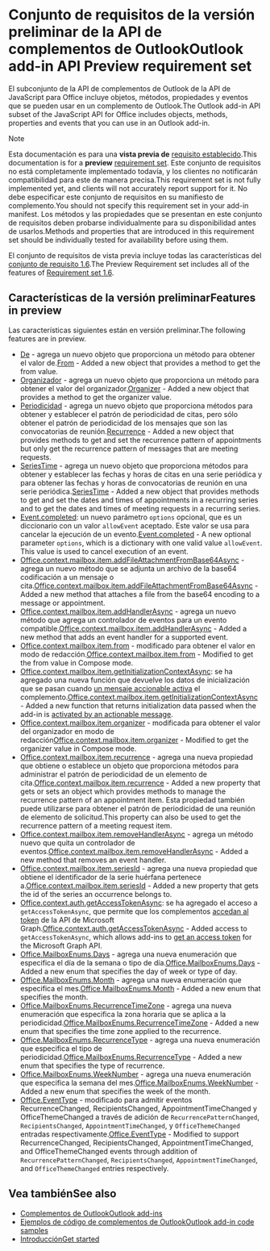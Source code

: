 # <a name="outlook-add-in-api-preview-requirement-set"></a><span data-ttu-id="09f1a-101">Conjunto de requisitos de la versión preliminar de la API de complementos de Outlook</span><span class="sxs-lookup"><span data-stu-id="09f1a-101">Outlook add-in API Preview requirement set</span></span>

<span data-ttu-id="09f1a-102">El subconjunto de la API de complementos de Outlook de la API de JavaScript para Office incluye objetos, métodos, propiedades y eventos que se pueden usar en un complemento de Outlook.</span><span class="sxs-lookup"><span data-stu-id="09f1a-102">The Outlook add-in API subset of the JavaScript API for Office includes objects, methods, properties and events that you can use in an Outlook add-in.</span></span>

> [!NOTE]
> <span data-ttu-id="09f1a-103">Esta documentación es para una **vista previa de** [requisito establecido](/javascript/office/requirement-sets/outlook-api-requirement-sets).</span><span class="sxs-lookup"><span data-stu-id="09f1a-103">This documentation is for a **preview** [requirement set](/javascript/office/requirement-sets/outlook-api-requirement-sets).</span></span> <span data-ttu-id="09f1a-104">Este conjunto de requisitos no está completamente implementado todavía, y los clientes no notificarán compatibilidad para este de manera precisa.</span><span class="sxs-lookup"><span data-stu-id="09f1a-104">This requirement set is not fully implemented yet, and clients will not accurately report support for it.</span></span> <span data-ttu-id="09f1a-105">No debe especificar este conjunto de requisitos en su manifiesto de complemento.</span><span class="sxs-lookup"><span data-stu-id="09f1a-105">You should not specify this requirement set in your add-in manifest.</span></span> <span data-ttu-id="09f1a-106">Los métodos y las propiedades que se presentan en este conjunto de requisitos deben probarse individualmente para su disponibilidad antes de usarlos.</span><span class="sxs-lookup"><span data-stu-id="09f1a-106">Methods and properties that are introduced in this requirement set should be individually tested for availability before using them.</span></span>

<span data-ttu-id="09f1a-107">El conjunto de requisitos de vista previa incluye todas las características del [conjunto de requisito 1.6](../requirement-set-1.6/outlook-requirement-set-1.6.md).</span><span class="sxs-lookup"><span data-stu-id="09f1a-107">The Preview Requirement set includes all of the features of [Requirement set 1.6](../requirement-set-1.6/outlook-requirement-set-1.6.md).</span></span>

## <a name="features-in-preview"></a><span data-ttu-id="09f1a-108">Características de la versión preliminar</span><span class="sxs-lookup"><span data-stu-id="09f1a-108">Features in preview</span></span>

<span data-ttu-id="09f1a-109">Las características siguientes están en versión preliminar.</span><span class="sxs-lookup"><span data-stu-id="09f1a-109">The following features are in preview.</span></span>

- <span data-ttu-id="09f1a-110">[De](/javascript/api/outlook/office.from) - agrega un nuevo objeto que proporciona un método para obtener el valor de.</span><span class="sxs-lookup"><span data-stu-id="09f1a-110">[From](/javascript/api/outlook/office.from) - Added a new object that provides a method to get the from value.</span></span>
- <span data-ttu-id="09f1a-111">[Organizador](/javascript/api/outlook/office.organizer) - agrega un nuevo objeto que proporciona un método para obtener el valor del organizador.</span><span class="sxs-lookup"><span data-stu-id="09f1a-111">[Organizer](/javascript/api/outlook/office.organizer) - Added a new object that provides a method to get the organizer value.</span></span>
- <span data-ttu-id="09f1a-112">[Periodicidad](/javascript/api/outlook/office.recurrence) - agrega un nuevo objeto que proporciona métodos para obtener y establecer el patrón de periodicidad de citas, pero sólo obtener el patrón de periodicidad de los mensajes que son las convocatorias de reunión.</span><span class="sxs-lookup"><span data-stu-id="09f1a-112">[Recurrence](/javascript/api/outlook/office.recurrence) - Added a new object that provides methods to get and set the recurrence pattern of appointments but only get the recurrence pattern of messages that are meeting requests.</span></span>
- <span data-ttu-id="09f1a-113">[SeriesTime](/javascript/api/outlook/office.seriestime) - agrega un nuevo objeto que proporciona métodos para obtener y establecer las fechas y horas de citas en una serie periódica y para obtener las fechas y horas de convocatorias de reunión en una serie periódica.</span><span class="sxs-lookup"><span data-stu-id="09f1a-113">[SeriesTime](/javascript/api/outlook/office.seriestime) - Added a new object that provides methods to get and set the dates and times of appointments in a recurring series and to get the dates and times of meeting requests in a recurring series.</span></span>
- <span data-ttu-id="09f1a-p102">[Event.completed](/javascript/api/office/office.addincommands.event#completed-options-): un nuevo parámetro `options` opcional, que es un diccionario con un valor `allowEvent` aceptado. Este valor se usa para cancelar la ejecución de un evento.</span><span class="sxs-lookup"><span data-stu-id="09f1a-p102">[Event.completed](/javascript/api/office/office.addincommands.event#completed-options-) - A new optional parameter `options`, which is a dictionary with one valid value `allowEvent`. This value is used to cancel execution of an event.</span></span>
- <span data-ttu-id="09f1a-116">[Office.context.mailbox.item.addFileAttachmentFromBase64Async](office.context.mailbox.item.md#addfileattachmentfrombase64asyncbase64file-attachmentname-options-callback) - agrega un nuevo método que se adjunta un archivo de la base64 codificación a un mensaje o cita.</span><span class="sxs-lookup"><span data-stu-id="09f1a-116">[Office.context.mailbox.item.addFileAttachmentFromBase64Async](office.context.mailbox.item.md#addfileattachmentfrombase64asyncbase64file-attachmentname-options-callback) - Added a new method that attaches a file from the base64 encoding to a message or appointment.</span></span>
- <span data-ttu-id="09f1a-117">[Office.context.mailbox.item.addHandlerAsync](office.context.mailbox.item.md#addhandlerasynceventtype-handler-options-callback) - agrega un nuevo método que agrega un controlador de eventos para un evento compatible.</span><span class="sxs-lookup"><span data-stu-id="09f1a-117">[Office.context.mailbox.item.addHandlerAsync](office.context.mailbox.item.md#addhandlerasynceventtype-handler-options-callback) - Added a new method that adds an event handler for a supported event.</span></span>
- <span data-ttu-id="09f1a-118">[Office.context.mailbox.item.from](office.context.mailbox.item.md#from-emailaddressdetailsjavascriptapioutlookofficeemailaddressdetailsfromjavascriptapioutlookofficefrom) - modificado para obtener el valor en modo de redacción.</span><span class="sxs-lookup"><span data-stu-id="09f1a-118">[Office.context.mailbox.item.from](office.context.mailbox.item.md#from-emailaddressdetailsjavascriptapioutlookofficeemailaddressdetailsfromjavascriptapioutlookofficefrom) - Modified to get the from value in Compose mode.</span></span>
- <span data-ttu-id="09f1a-119">[Office.context.mailbox.item.getInitializationContextAsync](office.context.mailbox.item.md#getinitializationcontextasyncoptions-callback): se ha agregado una nueva función que devuelve los datos de inicialización que se pasan cuando [un mensaje accionable activa](https://docs.microsoft.com/outlook/actionable-messages/invoke-add-in-from-actionable-message) el complemento.</span><span class="sxs-lookup"><span data-stu-id="09f1a-119">[Office.context.mailbox.item.getInitializationContextAsync](office.context.mailbox.item.md#getinitializationcontextasyncoptions-callback) - Added a new function that returns initialization data passed when the add-in is [activated by an actionable message](https://docs.microsoft.com/outlook/actionable-messages/invoke-add-in-from-actionable-message).</span></span>
- <span data-ttu-id="09f1a-120">[Office.context.mailbox.item.organizer](office.context.mailbox.item.md#organizer-emailaddressdetailsjavascriptapioutlookofficeemailaddressdetailsorganizerjavascriptapioutlookofficeorganizer) - modificada para obtener el valor del organizador en modo de redacción</span><span class="sxs-lookup"><span data-stu-id="09f1a-120">[Office.context.mailbox.item.organizer](office.context.mailbox.item.md#organizer-emailaddressdetailsjavascriptapioutlookofficeemailaddressdetailsorganizerjavascriptapioutlookofficeorganizer) - Modified to get the organizer value in Compose mode.</span></span>
- <span data-ttu-id="09f1a-121">[Office.context.mailbox.item.recurrence](office.context.mailbox.item.md#nullable-recurrence-recurrencejavascriptapioutlookofficerecurrence) - agrega una nueva propiedad que obtiene o establece un objeto que proporciona métodos para administrar el patrón de periodicidad de un elemento de cita.</span><span class="sxs-lookup"><span data-stu-id="09f1a-121">[Office.context.mailbox.item.recurrence](office.context.mailbox.item.md#nullable-recurrence-recurrencejavascriptapioutlookofficerecurrence) - Added a new property that gets or sets an object which provides methods to manage the recurrence pattern of an appointment item.</span></span> <span data-ttu-id="09f1a-122">Esta propiedad también puede utilizarse para obtener el patrón de periodicidad de una reunión de elemento de solicitud.</span><span class="sxs-lookup"><span data-stu-id="09f1a-122">This property can also be used to get the recurrence pattern of a meeting request item.</span></span>
- <span data-ttu-id="09f1a-123">[Office.context.mailbox.item.removeHandlerAsync](office.context.mailbox.item.md#removehandlerasynceventtype-handler-options-callback) - agrega un método nuevo que quita un controlador de eventos.</span><span class="sxs-lookup"><span data-stu-id="09f1a-123">[Office.context.mailbox.item.removeHandlerAsync](office.context.mailbox.item.md#removehandlerasynceventtype-handler-options-callback) - Added a new method that removes an event handler.</span></span>
- <span data-ttu-id="09f1a-124">[Office.context.mailbox.item.seriesId](office.context.mailbox.item.md#nullable-seriesid-string) - agrega una nueva propiedad que obtiene el identificador de la serie huérfana pertenece a.</span><span class="sxs-lookup"><span data-stu-id="09f1a-124">[Office.context.mailbox.item.seriesId](office.context.mailbox.item.md#nullable-seriesid-string) - Added a new property that gets the id of the series an occurrence belongs to.</span></span>
- <span data-ttu-id="09f1a-125">[Office.context.auth.getAccessTokenAsync](https://docs.microsoft.com/office/dev/add-ins/develop/sso-in-office-add-ins#sso-api-reference): se ha agregado el acceso a `getAccessTokenAsync`, que permite que los complementos [accedan al token](https://docs.microsoft.com/outlook/add-ins/authenticate-a-user-with-an-sso-token) de la API de Microsoft Graph.</span><span class="sxs-lookup"><span data-stu-id="09f1a-125">[Office.context.auth.getAccessTokenAsync](https://docs.microsoft.com/office/dev/add-ins/develop/sso-in-office-add-ins#sso-api-reference) - Added access to `getAccessTokenAsync`, which allows add-ins to [get an access token](https://docs.microsoft.com/outlook/add-ins/authenticate-a-user-with-an-sso-token) for the Microsoft Graph API.</span></span>
- <span data-ttu-id="09f1a-126">[Office.MailboxEnums.Days](/javascript/api/outlook/office.mailboxenums.days) - agrega una nueva enumeración que especifica el día de la semana o tipo de día.</span><span class="sxs-lookup"><span data-stu-id="09f1a-126">[Office.MailboxEnums.Days](/javascript/api/outlook/office.mailboxenums.days) - Added a new enum that specifies the day of week or type of day.</span></span>
- <span data-ttu-id="09f1a-127">[Office.MailboxEnums.Month](/javascript/api/outlook/office.mailboxenums.month) - agrega una nueva enumeración que especifica el mes.</span><span class="sxs-lookup"><span data-stu-id="09f1a-127">[Office.MailboxEnums.Month](/javascript/api/outlook/office.mailboxenums.month) - Added a new enum that specifies the month.</span></span>
- <span data-ttu-id="09f1a-128">[Office.MailboxEnums.RecurrenceTimeZone](/javascript/api/outlook/office.mailboxenums.recurrencetimezone) - agrega una nueva enumeración que especifica la zona horaria que se aplica a la periodicidad.</span><span class="sxs-lookup"><span data-stu-id="09f1a-128">[Office.MailboxEnums.RecurrenceTimeZone](/javascript/api/outlook/office.mailboxenums.recurrencetimezone) - Added a new enum that specifies the time zone applied to the recurrence.</span></span>
- <span data-ttu-id="09f1a-129">[Office.MailboxEnums.RecurrenceType](/javascript/api/outlook/office.mailboxenums.recurrencetype) - agrega una nueva enumeración que especifica el tipo de periodicidad.</span><span class="sxs-lookup"><span data-stu-id="09f1a-129">[Office.MailboxEnums.RecurrenceType](/javascript/api/outlook/office.mailboxenums.recurrencetype) - Added a new enum that specifies the type of recurrence.</span></span>
- <span data-ttu-id="09f1a-130">[Office.MailboxEnums.WeekNumber](/javascript/api/outlook/office.mailboxenums.weeknumber) - agrega una nueva enumeración que especifica la semana del mes.</span><span class="sxs-lookup"><span data-stu-id="09f1a-130">[Office.MailboxEnums.WeekNumber](/javascript/api/outlook/office.mailboxenums.weeknumber) - Added a new enum that specifies the week of the month.</span></span>
- <span data-ttu-id="09f1a-131">[Office.EventType](/javascript/api/office/office.eventtype) - modificado para admitir eventos RecurrenceChanged, RecipientsChanged, AppointmentTimeChanged y OfficeThemeChanged a través de adición de `RecurrencePatternChanged`, `RecipientsChanged`, `AppointmentTimeChanged`, y `OfficeThemeChanged` entradas respectivamente.</span><span class="sxs-lookup"><span data-stu-id="09f1a-131">[Office.EventType](/javascript/api/office/office.eventtype) - Modified to support RecurrenceChanged, RecipientsChanged, AppointmentTimeChanged, and OfficeThemeChanged events through addition of `RecurrencePatternChanged`, `RecipientsChanged`, `AppointmentTimeChanged`, and `OfficeThemeChanged` entries respectively.</span></span>

## <a name="see-also"></a><span data-ttu-id="09f1a-132">Vea también</span><span class="sxs-lookup"><span data-stu-id="09f1a-132">See also</span></span>

- [<span data-ttu-id="09f1a-133">Complementos de Outlook</span><span class="sxs-lookup"><span data-stu-id="09f1a-133">Outlook add-ins</span></span>](https://docs.microsoft.com/outlook/add-ins/)
- [<span data-ttu-id="09f1a-134">Ejemplos de código de complementos de Outlook</span><span class="sxs-lookup"><span data-stu-id="09f1a-134">Outlook add-in code samples</span></span>](https://developer.microsoft.com/outlook/gallery/?filterBy=Outlook,Samples,Add-ins)
- [<span data-ttu-id="09f1a-135">Introducción</span><span class="sxs-lookup"><span data-stu-id="09f1a-135">Get started</span></span>](https://docs.microsoft.com/outlook/add-ins/quick-start)